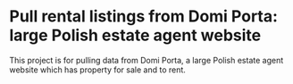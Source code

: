 # Pull rental listings from Domi Porta: large Polish estate agent website

This project is for pulling data from Domi Porta, a large Polish estate agent website which has property for sale and to rent.
